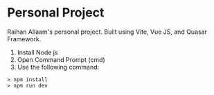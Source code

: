 # Personal Project
Raihan Allaam's personal project. Built using Vite, Vue JS, and Quasar Framework.

1. Install Node js
2. Open Command Prompt (cmd)
3. Use the following command:

```
> npm install
> npm run dev
```
